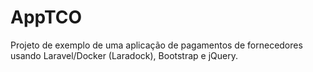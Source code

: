 # AppTCO

Projeto de exemplo de uma aplicação de pagamentos de fornecedores usando Laravel/Docker (Laradock), Bootstrap e jQuery.
